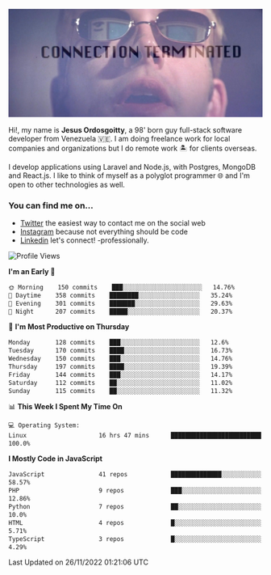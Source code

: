 ![hackers movie reference](./disconnected.jpg)

Hi!, my name is **Jesus Ordosgoitty**, a 98' born guy full-stack software developer from Venezuela 🇻🇪. I am doing freelance work for local companies and organizations but I do remote work 🏝️ for clients overseas. 

I develop applications using Laravel and Node.js, with Postgres, MongoDB and React.js. I like to think of myself as a polyglot programmer 🌐 and I'm open to other technologies as well.

### You can find me on...

- [Twitter](https://twitter.com/jodaz_) the easiest way to contact me on the social web
- [Instagram](https://instagram.com/jodaz_) because not everything should be code
- [Linkedin](https://linkedin.com/in/jodaz) let's connect! -professionally.

<!---
Besides social networks, you can take a look at my [website](https://www.jodaz.xyz) too.
-->

<!--START_SECTION:waka-->
![Profile Views](http://img.shields.io/badge/Profile%20Views-31-blue)

**I'm an Early 🐤** 

```text
🌞 Morning    150 commits    ███░░░░░░░░░░░░░░░░░░░░░░   14.76% 
🌆 Daytime    358 commits    ████████░░░░░░░░░░░░░░░░░   35.24% 
🌃 Evening    301 commits    ███████░░░░░░░░░░░░░░░░░░   29.63% 
🌙 Night      207 commits    █████░░░░░░░░░░░░░░░░░░░░   20.37%

```
📅 **I'm Most Productive on Thursday** 

```text
Monday       128 commits    ███░░░░░░░░░░░░░░░░░░░░░░   12.6% 
Tuesday      170 commits    ████░░░░░░░░░░░░░░░░░░░░░   16.73% 
Wednesday    150 commits    ███░░░░░░░░░░░░░░░░░░░░░░   14.76% 
Thursday     197 commits    ████░░░░░░░░░░░░░░░░░░░░░   19.39% 
Friday       144 commits    ███░░░░░░░░░░░░░░░░░░░░░░   14.17% 
Saturday     112 commits    ██░░░░░░░░░░░░░░░░░░░░░░░   11.02% 
Sunday       115 commits    ██░░░░░░░░░░░░░░░░░░░░░░░   11.32%

```


📊 **This Week I Spent My Time On** 

```text
💻 Operating System: 
Linux                    16 hrs 47 mins      █████████████████████████   100.0%

```

**I Mostly Code in JavaScript** 

```text
JavaScript               41 repos            ██████████████░░░░░░░░░░░   58.57% 
PHP                      9 repos             ███░░░░░░░░░░░░░░░░░░░░░░   12.86% 
Python                   7 repos             ██░░░░░░░░░░░░░░░░░░░░░░░   10.0% 
HTML                     4 repos             █░░░░░░░░░░░░░░░░░░░░░░░░   5.71% 
TypeScript               3 repos             █░░░░░░░░░░░░░░░░░░░░░░░░   4.29%

```



 Last Updated on 26/11/2022 01:21:06 UTC
<!--END_SECTION:waka-->
